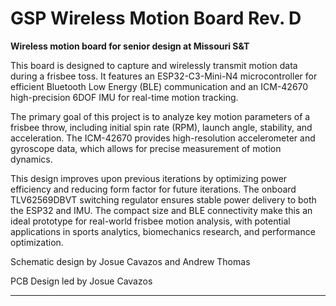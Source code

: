 # GSP Wireless Motion Board Rev. D
**Wireless motion board for senior design at Missouri S&amp;T**

This board is designed to capture and wirelessly transmit motion data during a frisbee toss. It features an ESP32-C3-Mini-N4 microcontroller for efficient Bluetooth Low Energy (BLE) communication and an ICM-42670 high-precision 6DOF IMU for real-time motion tracking.

The primary goal of this project is to analyze key motion parameters of a frisbee throw, including initial spin rate (RPM), launch angle, stability, and acceleration. The ICM-42670 provides high-resolution accelerometer and gyroscope data, which allows for precise measurement of motion dynamics.

This design improves upon previous iterations by optimizing power efficiency and reducing form factor for future iterations. The onboard TLV62569DBVT switching regulator ensures stable power delivery to both the ESP32 and IMU. The compact size and BLE connectivity make this an ideal prototype for real-world frisbee motion analysis, with potential applications in sports analytics, biomechanics research, and performance optimization.

Schematic design by Josue Cavazos and Andrew Thomas

PCB Design led by Josue Cavazos

---